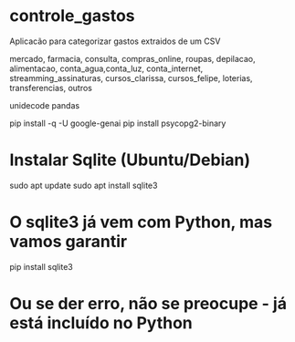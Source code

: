 # controle_gastos
Aplicacão para categorizar gastos extraidos de um CSV




mercado, farmacia, consulta, compras_online, roupas, depilacao, alimentacao, conta_agua,conta_luz, conta_internet, streamming_assinaturas, cursos_clarissa, cursos_felipe, loterias, transferencias, outros


unidecode
pandas

pip install -q -U google-genai
pip install psycopg2-binary


# Instalar Sqlite (Ubuntu/Debian)
sudo apt update
sudo apt install sqlite3

# O sqlite3 já vem com Python, mas vamos garantir
pip install sqlite3
# Ou se der erro, não se preocupe - já está incluído no Python
